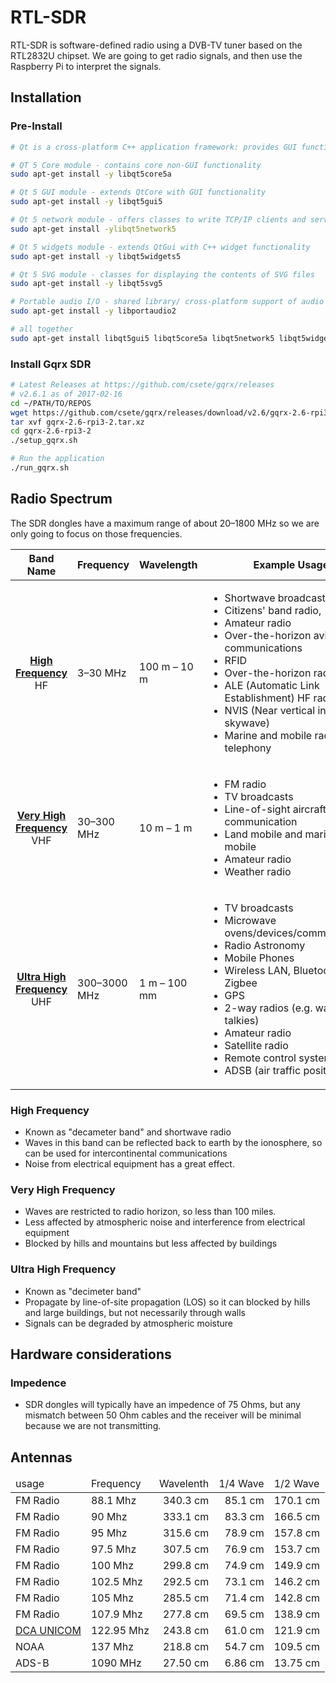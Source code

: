 # RTL-SDR

RTL-SDR is software-defined radio using a DVB-TV tuner based on the RTL2832U chipset. We are going to get radio signals, and then use the Raspberry Pi to interpret the signals.

## Installation

### Pre-Install

```bash
# Qt is a cross-platform C++ application framework: provides GUI functionality

# QT 5 Core module - contains core non-GUI functionality
sudo apt-get install -y libqt5core5a

# Qt 5 GUI module - extends QtCore with GUI functionality
sudo apt-get install -y libqt5gui5

# Qt 5 network module - offers classes to write TCP/IP clients and servers
sudo apt-get install -ylibqt5network5

# Qt 5 widgets module - extends QtGui with C++ widget functionality
sudo apt-get install -y libqt5widgets5

# Qt 5 SVG module - classes for displaying the contents of SVG files
sudo apt-get install -y libqt5svg5

# Portable audio I/O - shared library/ cross-platform support of audio
sudo apt-get install -y libportaudio2

# all together
sudo apt-get install libqt5gui5 libqt5core5a libqt5network5 libqt5widgets5 libqt5svg5 libportaudio2
```

### Install Gqrx SDR

```bash
# Latest Releases at https://github.com/csete/gqrx/releases
# v2.6.1 as of 2017-02-16
cd ~/PATH/TO/REPOS
wget https://github.com/csete/gqrx/releases/download/v2.6/gqrx-2.6-rpi3-2.tar.xz
tar xvf gqrx-2.6-rpi3-2.tar.xz
cd gqrx-2.6-rpi3-2
./setup_gqrx.sh

# Run the application
./run_gqrx.sh
```
## Radio Spectrum

The SDR dongles have a maximum range of about 20–1800 MHz so we are only going to focus on those frequencies.

<table>
    <thead>
        <tr>
            <th>Band Name</th>
            <th>Frequency</th>
            <th>Wavelength</th>
            <th>Example Usage</th>
        </tr>
    </thead>
    <tbody>
        <tr>
            <td align="center">
                <strong><a href="#user-content-high-frequency">High Frequency</a></strong>
                <br />HF
            </td>
            <td>3–30 MHz</td>
            <td>100 m – 10 m</td>
            <td>
                <ul>
                    <li>Shortwave broadcasts</li>
                    <li>Citizens' band radio,</li>
                    <li>Amateur radio</li>
                    <li>Over-the-horizon aviation communications</li>
                    <li>RFID</li>
                    <li>Over-the-horizon radar</li>
                    <li>ALE (Automatic Link Establishment) HF radio</li>
                    <li>NVIS (Near vertical incidence skywave)</li>
                    <li>Marine and mobile radio telephony</li>
                </ul>
            </td>
        </tr>
        <tr>
            <td align="center">
                <strong><a href="#user-content-very-high-frequency">Very High Frequency</a></strong>
                <br />VHF
            </td>
            <td>30–300 MHz</td>
            <td>10 m – 1 m</td>
            <td>
                <ul>
                    <li>FM radio</li>
                    <li>TV broadcasts</li>
                    <li>Line-of-sight aircraft communication</li>
                    <li>Land mobile and maritime mobile</li>
                    <li>Amateur radio</li>
                    <li>Weather radio</li>
                </ul>
            </td>
        </tr>
        <tr>
            <td align="center">
                <strong><a href="#user-content-ultra-high-frequency">Ultra High Frequency</a></strong>
                <br />UHF
            </td>
            <td>300–3000 MHz</td>
            <td>1 m – 100 mm</td>
            <td>
                <ul>
                    <li>TV broadcasts</li>
                    <li>Microwave ovens/devices/communications</li>
                    <li>Radio Astronomy</li>
                    <li>Mobile Phones</li>
                    <li>Wireless LAN, Bluetooth, Zigbee</li>
                    <li>GPS</li>
                    <li>2-way radios (e.g. walkie talkies)</li>
                    <li>Amateur radio</li>
                    <li>Satellite radio</li>
                    <li>Remote control systems</li>
                    <li>ADSB (air traffic positioning)</li>
                </ul>
            </td>
        </tr>
    </tbody>
</table>

### High Frequency

* Known as "decameter band" and shortwave radio
* Waves in this band can be reflected back to earth by the ionosphere, so can be used for intercontinental communications
* Noise from electrical equipment has a great effect.

### Very High Frequency

* Waves are restricted to radio horizon, so less than 100 miles.
* Less affected by atmospheric noise and interference from electrical equipment
* Blocked by hills and mountains but less affected by buildings

### Ultra High Frequency

* Known as "decimeter band"
* Propagate by line-of-site propagation (LOS) so it can blocked by hills and large buildings, but not necessarily through walls
* Signals can be degraded by atmospheric moisture

## Hardware considerations

### Impedence

* SDR dongles will typically have an impedence of 75 Ohms, but any mismatch between 50 Ohm cables and the receiver will be minimal because we are not transmitting.

## Antennas

<table>
    <thead>
        <tr>
            <td>usage</td>
            <td>Frequency</td>
            <td>Wavelenth</td>
            <td>1/4 Wave</td>
            <td>1/2 Wave</td>
        </tr>
    </thead>
    <tbody>
        <tr>
            <td>FM Radio</td>
            <td>88.1 Mhz</td>
            <td align="right">340.3 cm</td>
            <td align="right">85.1 cm</td>
            <td align="right">170.1 cm</td>
        </tr>
        <tr>
            <td>FM Radio</td>
            <td>90 Mhz</td>
            <td align="right">333.1 cm</td>
            <td align="right">83.3 cm</td>
            <td align="right">166.5 cm</td>
        </tr>
        <tr>
            <td>FM Radio</td>
            <td>95 Mhz</td>
            <td align="right">315.6 cm</td>
            <td align="right">78.9 cm</td>
            <td align="right">157.8 cm</td>
        </tr>
        <tr>
            <td>FM Radio</td>
            <td>97.5 Mhz</td>
            <td align="right">307.5 cm</td>
            <td align="right">76.9 cm</td>
            <td align="right">153.7 cm</td>
        </tr>
        <tr>
            <td>FM Radio</td>
            <td>100 Mhz</td>
            <td align="right">299.8 cm</td>
            <td align="right">74.9 cm</td>
            <td align="right">149.9 cm</td>
        </tr>
        <tr>
            <td>FM Radio</td>
            <td>102.5 Mhz</td>
            <td align="right">292.5 cm</td>
            <td align="right">73.1 cm</td>
            <td align="right">146.2 cm</td>
        </tr>
        <tr>
            <td>FM Radio</td>
            <td>105 Mhz</td>
            <td align="right">285.5 cm</td>
            <td align="right">71.4 cm</td>
            <td align="right">142.8 cm</td>
        </tr>
        <tr>
            <td>FM Radio</td>
            <td>107.9 Mhz</td>
            <td align="right">277.8 cm</td>
            <td align="right">69.5 cm</td>
            <td align="right">138.9 cm</td>
        </tr>
        <tr>
            <td><a href="http://www.airnav.com/airport/DCA">DCA UNICOM</a></td>
            <td>122.95 Mhz</td>
            <td align="right">243.8 cm</td>
            <td align="right">61.0 cm</td>
            <td align="right">121.9 cm</td>
        </tr>
        <tr>
            <td>NOAA</td>
            <td>137 Mhz</td>
            <td align="right">218.8 cm</td>
            <td align="right">54.7 cm</td>
            <td align="right">109.5 cm</td>
        </tr>
        <tr>
            <td>ADS-B</td>
            <td>1090 MHz</td>
            <td align="right">27.50 cm</td>
            <td align="right">6.86 cm</td>
            <td align="right">13.75 cm</td>
        </tr>
    </tbody>
</table>
